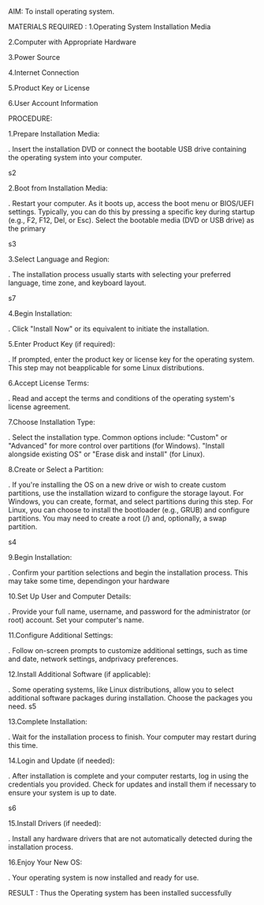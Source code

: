 AIM:
To install operating system.

MATERIALS REQUIRED :
1.Operating System Installation Media

2.Computer with Appropriate Hardware

3.Power Source

4.Internet Connection

5.Product Key or License

6.User Account Information

PROCEDURE:

1.Prepare Installation Media:

. Insert the installation DVD or connect the bootable USB drive containing the operating system into your computer.

s2

2.Boot from Installation Media:

. Restart your computer. As it boots up, access the boot menu or BIOS/UEFI settings. Typically, you can do this by pressing a specific key during startup (e.g., F2, F12, Del, or Esc). Select the bootable media (DVD or USB drive) as the primary

s3

3.Select Language and Region:

. The installation process usually starts with selecting your preferred language, time zone, and keyboard layout.

s7

4.Begin Installation:

. Click "Install Now" or its equivalent to initiate the installation.

5.Enter Product Key (if required):

. If prompted, enter the product key or license key for the operating system. This step may not beapplicable for some Linux distributions.

6.Accept License Terms:

. Read and accept the terms and conditions of the operating system's license agreement.

7.Choose Installation Type:

. Select the installation type. Common options include: "Custom" or "Advanced" for more control over partitions (for Windows). "Install alongside existing OS" or "Erase disk and install" (for Linux).

8.Create or Select a Partition:

. If you're installing the OS on a new drive or wish to create custom partitions, use the installation wizard to configure the storage layout. For Windows, you can create, format, and select partitions during this step. For Linux, you can choose to install the bootloader (e.g., GRUB) and configure partitions. You may need to create a root (/) and, optionally, a swap partition.

s4

9.Begin Installation:

. Confirm your partition selections and begin the installation process. This may take some time, dependingon your hardware

10.Set Up User and Computer Details:

. Provide your full name, username, and password for the administrator (or root) account. Set your computer's name.

11.Configure Additional Settings:

. Follow on-screen prompts to customize additional settings, such as time and date, network settings, andprivacy preferences.

12.Install Additional Software (if applicable):

. Some operating systems, like Linux distributions, allow you to select additional software packages during installation. Choose the packages you need. s5

13.Complete Installation:

. Wait for the installation process to finish. Your computer may restart during this time.

14.Login and Update (if needed):

. After installation is complete and your computer restarts, log in using the credentials you provided. Check for updates and install them if necessary to ensure your system is up to date.

s6

15.Install Drivers (if needed):

. Install any hardware drivers that are not automatically detected during the installation process.

16.Enjoy Your New OS:

. Your operating system is now installed and ready for use.

RESULT :
Thus the Operating system has been installed successfully
